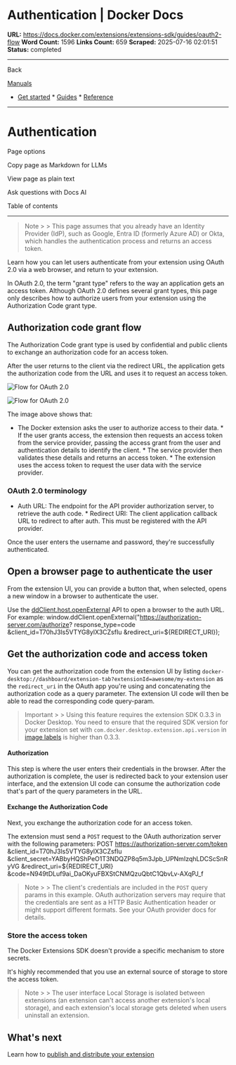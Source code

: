 # Authentication | Docker Docs

**URL:** https://docs.docker.com/extensions/extensions-sdk/guides/oauth2-flow
**Word Count:** 1596
**Links Count:** 659
**Scraped:** 2025-07-16 02:01:51
**Status:** completed

---

Back

[Manuals](https://docs.docker.com/manuals/)

  * [Get started](https://docs.docker.com/get-started/)   * [Guides](https://docs.docker.com/guides/)   * [Reference](https://docs.docker.com/reference/)

* * *

# Authentication

Page options

Copy page as Markdown for LLMs

View page as plain text

Ask questions with Docs AI

Table of contents

* * *

> Note >  > This page assumes that you already have an Identity Provider \(IdP\), such as Google, Entra ID \(formerly Azure AD\) or Okta, which handles the authentication process and returns an access token.

Learn how you can let users authenticate from your extension using OAuth 2.0 via a web browser, and return to your extension.

In OAuth 2.0, the term "grant type" refers to the way an application gets an access token. Although OAuth 2.0 defines several grant types, this page only describes how to authorize users from your extension using the Authorization Code grant type.

## Authorization code grant flow

The Authorization Code grant type is used by confidential and public clients to exchange an authorization code for an access token.

After the user returns to the client via the redirect URL, the application gets the authorization code from the URL and uses it to request an access token.

![Flow for OAuth 2.0](https://docs.docker.com/extensions/extensions-sdk/guides/images/oauth.png)

![Flow for OAuth 2.0](https://docs.docker.com/extensions/extensions-sdk/guides/images/oauth.png)

The image above shows that:

  * The Docker extension asks the user to authorize access to their data.   * If the user grants access, the extension then requests an access token from the service provider, passing the access grant from the user and authentication details to identify the client.   * The service provider then validates these details and returns an access token.   * The extension uses the access token to request the user data with the service provider.

### OAuth 2.0 terminology

  * Auth URL: The endpoint for the API provider authorization server, to retrieve the auth code.   * Redirect URI: The client application callback URL to redirect to after auth. This must be registered with the API provider.

Once the user enters the username and password, they're successfully authenticated.

## Open a browser page to authenticate the user

From the extension UI, you can provide a button that, when selected, opens a new window in a browser to authenticate the user.

Use the [ddClient.host.openExternal](https://docs.docker.com/extensions/extensions-sdk/dev/api/dashboard/#open-a-url) API to open a browser to the auth URL. For example:               window.ddClient.openExternal("https://authorization-server.com/authorize?       response_type=code       &client_id=T70hJ3ls5VTYG8ylX3CZsfIu       &redirect_uri=${REDIRECT_URI});

## Get the authorization code and access token

You can get the authorization code from the extension UI by listing `docker-desktop://dashboard/extension-tab?extensionId=awesome/my-extension` as the `redirect_uri` in the OAuth app you're using and concatenating the authorization code as a query parameter. The extension UI code will then be able to read the corresponding code query-param.

> Important >  > Using this feature requires the extension SDK 0.3.3 in Docker Desktop. You need to ensure that the required SDK version for your extension set with `com.docker.desktop.extension.api.version` in [image labels](https://docs.docker.com/extensions/extensions-sdk/extensions/labels/) is higher than 0.3.3.

#### Authorization

This step is where the user enters their credentials in the browser. After the authorization is complete, the user is redirected back to your extension user interface, and the extension UI code can consume the authorization code that's part of the query parameters in the URL.

#### Exchange the Authorization Code

Next, you exchange the authorization code for an access token.

The extension must send a `POST` request to the 0Auth authorization server with the following parameters:               POST https://authorization-server.com/token     &client_id=T70hJ3ls5VTYG8ylX3CZsfIu     &client_secret=YABbyHQShPeO1T3NDQZP8q5m3Jpb_UPNmIzqhLDCScSnRyVG     &redirect_uri=${REDIRECT_URI}     &code=N949tDLuf9ai_DaOKyuFBXStCNMQzuQbtC1QbvLv-AXqPJ_f

> Note >  > The client's credentials are included in the `POST` query params in this example. OAuth authorization servers may require that the credentials are sent as a HTTP Basic Authentication header or might support different formats. See your OAuth provider docs for details.

### Store the access token

The Docker Extensions SDK doesn't provide a specific mechanism to store secrets.

It's highly recommended that you use an external source of storage to store the access token.

> Note >  > The user interface Local Storage is isolated between extensions \(an extension can't access another extension's local storage\), and each extension's local storage gets deleted when users uninstall an extension.

## What's next

Learn how to [publish and distribute your extension](https://docs.docker.com/extensions/extensions-sdk/extensions/)